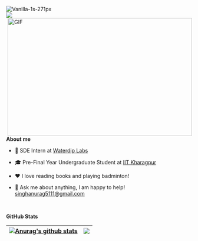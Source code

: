 ![Vanilla-1s-271px](https://user-images.githubusercontent.com/62075225/208877771-315ed1c3-afd6-47c0-9def-f33e6d4ea178.gif)   
![](https://visitor-badge.glitch.me/badge?page_id=godzilla5111.godzilla5111)
 <img align="right" alt="GIF" src="https://miro.medium.com/max/1272/1*ZSVmWGcc1weENb0ShawWxw.gif" width="500" height="320" />

**About me**

- 💼 SDE Intern at [Waterdip Labs](https://www.waterdip.ai/)

- 🎓 Pre-Final Year Undergraduate Student at [IIT Kharagpur](http://www.iitkgp.ac.in/)

- ❤️ I love reading books and playing badminton!

- 💬 Ask me about anything, I am happy to help! [singhanurag5111@gmail.com](mailto:singhanurag5111@gmail.com) 

</br>

**GitHub Stats**


| <a href="https://github.com/godzilla5111/github-readme-stats"><img align="center" src="https://github-readme-stats.vercel.app/api?username=godzilla5111&count_private=true&show_icons=true&theme=buefy&include_all_commits=true" alt="Anurag's github stats" /></a> | <a href="https://github.com/godzilla5111/github-readme-stats"><img align="center" src="https://github-readme-stats.vercel.app/api/top-langs/?username=godzilla5111&layout=compact&theme=buefy&hide_border=true" /></a> |
| ------------- | ------------- |








